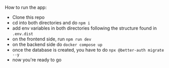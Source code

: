 How to run the app:
- Clone this repo
- cd into both directories and do `npm i`
- add env variables in both directories following the structure found in `.env.dist`
- on the frontend side, run `npm run dev`
- on the backend side do `docker compose up`
- once the database is created, you have to do `npx @better-auth migrate --y`
- now you're ready to go
